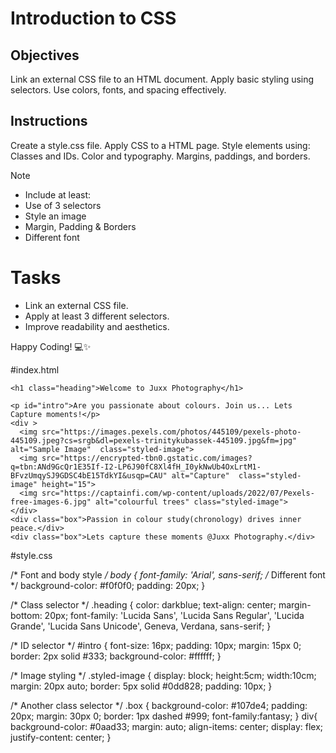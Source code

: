 # Introduction to CSS

## Objectives
Link an external CSS file to an HTML document.
Apply basic styling using selectors.
Use colors, fonts, and spacing effectively.

## Instructions

Create a style.css file.
Apply CSS to a HTML page.
Style elements using:
Classes and IDs.
Color and typography.
Margins, paddings, and borders.

>[!NOTE]
>  - Include at least:
>  - Use of 3 selectors
>  - Style an image
>  - Margin, Padding & Borders
>  - Different font

# Tasks
 - Link an external CSS file.
 - Apply at least 3 different selectors.
 - Improve readability and aesthetics.

Happy Coding! 💻✨





#index.html

<!DOCTYPE html>
<html lang="en">
<head>
    <meta charset="UTF-8">
    <title>Styled Page</title>
    <link rel="stylesheet" href="style.css"> <!-- Linking external CSS -->
</head>
<body>

    <h1 class="heading">Welcome to Juxx Photography</h1>

    <p id="intro">Are you passionate about colours. Join us... Lets Capture moments!</p>
    <div >
      <img src="https://images.pexels.com/photos/445109/pexels-photo-445109.jpeg?cs=srgb&dl=pexels-trinitykubassek-445109.jpg&fm=jpg" alt="Sample Image"  class="styled-image">
      <img src="https://encrypted-tbn0.gstatic.com/images?q=tbn:ANd9GcQr1E35If-I2-LP6J90fC8Xl4fH_I0ykNwUb4OxLrtM1-BFvzUmqySJ9GDSC4bE15TdkYI&usqp=CAU" alt="Capture"  class="styled-image" height="15">
      <img src="https://captainfi.com/wp-content/uploads/2022/07/Pexels-free-images-6.jpg" alt="colourful trees" class="styled-image">
    </div>
    <div class="box">Passion in colour study(chronology) drives inner peace.</div>
    <div class="box">Lets capture these moments @Juxx Photography.</div>

</body>
</html>


#style.css

/* Font and body style */
body {
    font-family: 'Arial', sans-serif; /* Different font */
    background-color: #f0f0f0;
    padding: 20px;
}

/* Class selector */
.heading {
    color: darkblue;
    text-align: center;
    margin-bottom: 20px;
    font-family: 'Lucida Sans', 'Lucida Sans Regular', 'Lucida Grande', 'Lucida Sans Unicode', Geneva, Verdana, sans-serif;
}

/* ID selector */
#intro {
    font-size: 16px;
    padding: 10px;
    margin: 15px 0;
    border: 2px solid #333;
    background-color: #ffffff;
}

/* Image styling */
.styled-image {
    display: block;
    height:5cm;
    width:10cm;
    margin: 20px auto;
    border: 5px solid #0dd828;
    padding: 10px;
}

/* Another class selector */
.box {
    background-color: #107de4;
    padding: 20px;
    margin: 30px 0;
    border: 1px dashed #999;
    font-family:fantasy;
}
div{
    background-color: #0aad33;
    margin: auto;
    align-items: center;
    display: flex;
    justify-content: center;
}
